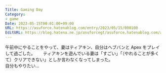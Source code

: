 ```yaml
---
Title: Gaming Day
Category:
- game
Date: 2023-05-15T00:01:00+09:00
URL: https://asuforce.hatenablog.com/entry/2023/05/15/000100
EditURL: https://blog.hatena.ne.jp/asuforcegt/asuforce.hatenablog.com/atom/entry/4207575160649070100
---
```


午前中にやることをやって、妻はティアキン、自分はヘブバンと Apex をプレイして過ごした。　　
ティアキンを遊んでいる妻は「すごい」「（やれることが多くて）クリアできない」としか言わなくなってしまった。  
自分もやりたい...
